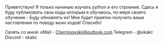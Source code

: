 Приветствую! Я только начинаю изучать python и его строение.
Сдесь я буду публиковать свои коды которым я обучаюсь, по мере своего обучения - 
Буду обновлять их! Мне будет приятно получить ваши настовления по поводу моих кодов!
Спасибо!

Свзять со мной:
eMail - Chernigovskij@outlook.com
Telegram - @okakc
Discord - okakc